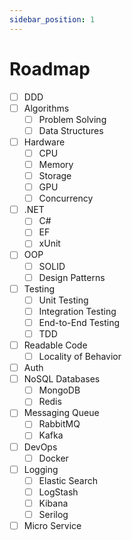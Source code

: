 ```yaml
---
sidebar_position: 1
---
```


# Roadmap

- [ ] DDD
- [ ] Algorithms
  - [ ] Problem Solving
  - [ ] Data Structures
- [ ] Hardware
  - [ ] CPU
  - [ ] Memory
  - [ ] Storage
  - [ ] GPU
  - [ ] Concurrency
- [ ] .NET
  - [ ] C#
  - [ ] EF
  - [ ] xUnit
- [ ] OOP
  - [ ] SOLID
  - [ ] Design Patterns
- [ ] Testing
  - [ ] Unit Testing
  - [ ] Integration Testing
  - [ ] End-to-End Testing
  - [ ] TDD
- [ ] Readable Code
  - [ ] Locality of Behavior
- [ ] Auth
- [ ] NoSQL Databases
  - [ ] MongoDB
  - [ ] Redis
- [ ] Messaging Queue
  - [ ] RabbitMQ
  - [ ] Kafka
- [ ] DevOps
  - [ ] Docker
- [ ] Logging
  - [ ] Elastic Search
  - [ ] LogStash
  - [ ] Kibana
  - [ ] Serilog
- [ ] Micro Service
